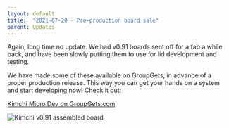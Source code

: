 ```yaml
---
layout: default
title:  "2021-07-28 - Pre-production board sale"
parent: Updates
---
```

Again, long time no update. We had v0.91 boards sent off for a fab a while back,
and have been slowly putting them to use for lid development and testing.

We have made some of these available on GroupGets, in advance of a proper production release.
This way you can get your hands on a system and start developing now! Check it out:

[Kimchi Micro Dev on GroupGets.com](https://groupgets.com/campaigns/873-kim-micro-dev)

![Kimchi v0.91 assembled board](https://groupgets-files.s3.amazonaws.com/KimX/Kimchi_3-min.jpg)
